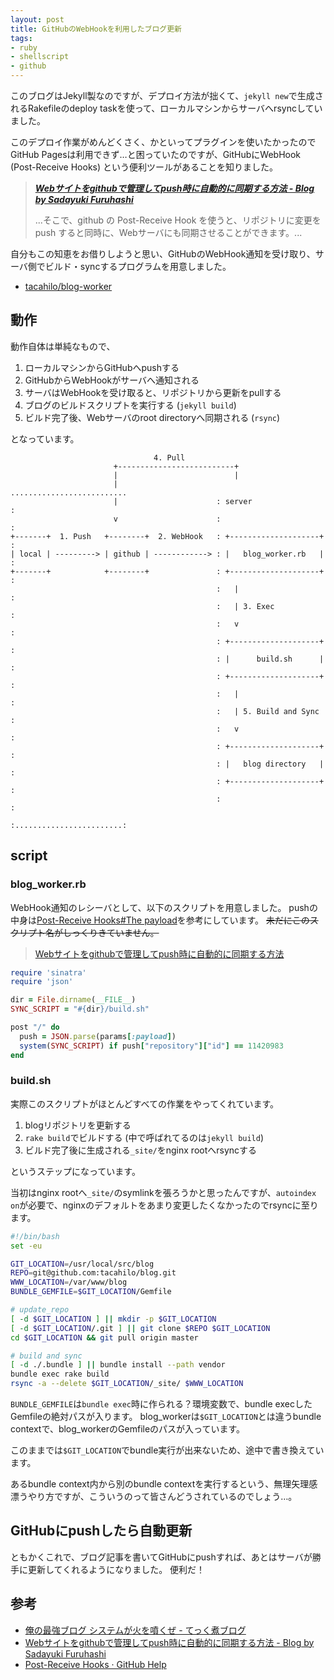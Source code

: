 ```yaml
---
layout: post
title: GitHubのWebHookを利用したブログ更新
tags:
- ruby
- shellscript
- github
---
```

このブログはJekyll製なのですが、デプロイ方法が拙くて、`jekyll new`で生成されるRakefileのdeploy taskを使って、ローカルマシンからサーバへrsyncしていました。

このデプロイ作業がめんどくさく、かといってプラグインを使いたかったのでGitHub Pagesは利用できず…と困っていたのですが、GitHubにWebHook (Post-Receive Hooks) という便利ツールがあることを知りました。

> [___Webサイトをgithubで管理してpush時に自動的に同期する方法 - Blog by Sadayuki Furuhashi___](http://frsyuki.hatenablog.com/entries/2011/04/02)
> 
> ...そこで、github の Post-Receive Hook を使うと、リポジトリに変更を push すると同時に、Webサーバにも同期させることができます。...

自分もこの知恵をお借りしようと思い、GitHubのWebHook通知を受け取り、サーバ側でビルド・syncするプログラムを用意しました。

 * [tacahilo/blog-worker](https://github.com/tacahilo/blog-worker)

## 動作

動作自体は単純なもので、

 1. ローカルマシンからGitHubへpushする
 1. GitHubからWebHookがサーバへ通知される
 1. サーバはWebHookを受け取ると、リポジトリから更新をpullする
 1. ブログのビルドスクリプトを実行する (`jekyll build`)
 1. ビルド完了後、Webサーバのroot directoryへ同期される (`rsync`)
 
となっています。

```
                                4. Pull
                       +--------------------------+
                       |                          |
                       |                      ..........................
                       |                      : server                 :
                       v                      :                        :
+-------+  1. Push   +--------+  2. WebHook   : +--------------------+ :
| local | ---------> | github | ------------> : |   blog_worker.rb   | :
+-------+            +--------+               : +--------------------+ :
                                              :   |                    :
                                              :   | 3. Exec            :
                                              :   v                    :
                                              : +--------------------+ :
                                              : |      build.sh      | :
                                              : +--------------------+ :
                                              :   |                    :
                                              :   | 5. Build and Sync  :
                                              :   v                    :
                                              : +--------------------+ :
                                              : |   blog directory   | :
                                              : +--------------------+ :
                                              :                        :
                                              :........................:
```

## script

### blog\_worker.rb

WebHook通知のレシーバとして、以下のスクリプトを用意しました。
pushの中身は[Post-Receive Hooks#The payload](https://help.github.com/articles/post-receive-hooks#the-payload)を参考にしています。
~~未だにこのスクリプト名がしっくりきていません。~~

> [Webサイトをgithubで管理してpush時に自動的に同期する方法](http://frsyuki.hatenablog.com/entries/2011/04/02)

```rb
require 'sinatra'
require 'json'

dir = File.dirname(__FILE__)
SYNC_SCRIPT = "#{dir}/build.sh"

post "/" do
  push = JSON.parse(params[:payload])
  system(SYNC_SCRIPT) if push["repository"]["id"] == 11420983
end
```

### build.sh

実際このスクリプトがほとんどすべての作業をやってくれています。

 1. blogリポジトリを更新する
 1. `rake build`でビルドする (中で呼ばれてるのは`jekyll build`)
 1. ビルド完了後に生成される`_site/`をnginx rootへrsyncする

というステップになっています。

当初はnginx rootへ`_site/`のsymlinkを張ろうかと思ったんですが、`autoindex on`が必要で、nginxのデフォルトをあまり変更したくなかったのでrsyncに至ります。

```sh
#!/bin/bash
set -eu

GIT_LOCATION=/usr/local/src/blog
REPO=git@github.com:tacahilo/blog.git
WWW_LOCATION=/var/www/blog
BUNDLE_GEMFILE=$GIT_LOCATION/Gemfile

# update_repo
[ -d $GIT_LOCATION ] || mkdir -p $GIT_LOCATION
[ -d $GIT_LOCATION/.git ] || git clone $REPO $GIT_LOCATION
cd $GIT_LOCATION && git pull origin master

# build and sync
[ -d ./.bundle ] || bundle install --path vendor
bundle exec rake build
rsync -a --delete $GIT_LOCATION/_site/ $WWW_LOCATION
```

`BUNDLE_GEMFILE`は`bundle exec`時に作られる？環境変数で、bundle execしたGemfileの絶対パスが入ります。
blog\_workerは`$GIT_LOCATION`とは違うbundle contextで、blog\_workerのGemfileのパスが入っています。

このままでは`$GIT_LOCATION`でbundle実行が出来ないため、途中で書き換えています。

あるbundle context内から別のbundle contextを実行するという、無理矢理感漂うやり方ですが、こういうのって皆さんどうされているのでしょう…。

## GitHubにpushしたら自動更新

ともかくこれで、ブログ記事を書いてGitHubにpushすれば、あとはサーバが勝手に更新してくれるようになりました。
便利だ！

## 参考

 * [俺の最強ブログ システムが火を噴くぜ - てっく煮ブログ](http://tech.nitoyon.com/ja/blog/2012/09/20/moved-completed/)
 * [Webサイトをgithubで管理してpush時に自動的に同期する方法 - Blog by Sadayuki Furuhashi](http://frsyuki.hatenablog.com/entries/2011/04/02)
 * [Post-Receive Hooks · GitHub Help](https://help.github.com/articles/post-receive-hooks)
